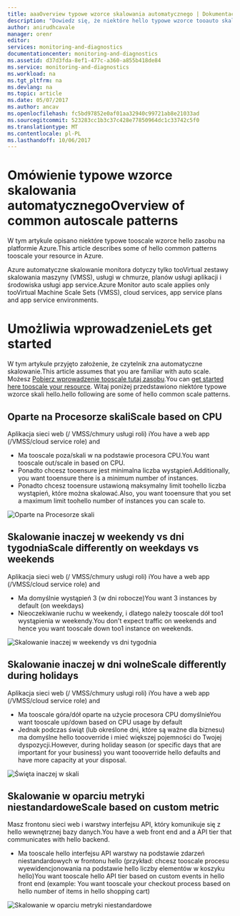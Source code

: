 ```yaml
---
title: aaaOverview typowe wzorce skalowania automatycznego | Dokumentacja firmy Microsoft
description: "Dowiedz się, że niektóre hello typowe wzorce tooauto skalowania zasobu na platformie Azure."
author: anirudhcavale
manager: orenr
editor: 
services: monitoring-and-diagnostics
documentationcenter: monitoring-and-diagnostics
ms.assetid: d37d3fda-8ef1-477c-a360-a855b418de84
ms.service: monitoring-and-diagnostics
ms.workload: na
ms.tgt_pltfrm: na
ms.devlang: na
ms.topic: article
ms.date: 05/07/2017
ms.author: ancav
ms.openlocfilehash: fc5bd97852e0af01aa32940c99721ab8e21033ad
ms.sourcegitcommit: 523283cc1b3c37c428e77850964dc1c33742c5f0
ms.translationtype: MT
ms.contentlocale: pl-PL
ms.lasthandoff: 10/06/2017
---
```

# <a name="overview-of-common-autoscale-patterns"></a><span data-ttu-id="9df93-103">Omówienie typowe wzorce skalowania automatycznego</span><span class="sxs-lookup"><span data-stu-id="9df93-103">Overview of common autoscale patterns</span></span>
<span data-ttu-id="9df93-104">W tym artykule opisano niektóre typowe tooscale wzorce hello zasobu na platformie Azure.</span><span class="sxs-lookup"><span data-stu-id="9df93-104">This article describes some of hello common patterns tooscale your resource in Azure.</span></span>

<span data-ttu-id="9df93-105">Azure automatyczne skalowanie monitora dotyczy tylko tooVirtual zestawy skalowania maszyny (VMSS), usługi w chmurze, planów usługi aplikacji i środowiska usługi app service.</span><span class="sxs-lookup"><span data-stu-id="9df93-105">Azure Monitor auto scale applies only tooVirtual Machine Scale Sets (VMSS), cloud services, app service plans and app service environments.</span></span> 

# <a name="lets-get-started"></a><span data-ttu-id="9df93-106">Umożliwia wprowadzenie</span><span class="sxs-lookup"><span data-stu-id="9df93-106">Lets get started</span></span>

<span data-ttu-id="9df93-107">W tym artykule przyjęto założenie, że czytelnik zna automatyczne skalowanie.</span><span class="sxs-lookup"><span data-stu-id="9df93-107">This article assumes that you are familiar with auto scale.</span></span> <span data-ttu-id="9df93-108">Możesz [Pobierz wprowadzenie tooscale tutaj zasobu][1].</span><span class="sxs-lookup"><span data-stu-id="9df93-108">You can [get started here tooscale your resource][1].</span></span> <span data-ttu-id="9df93-109">Witaj poniżej przedstawiono niektóre typowe wzorce skali hello.</span><span class="sxs-lookup"><span data-stu-id="9df93-109">hello following are some of hello common scale patterns.</span></span>

## <a name="scale-based-on-cpu"></a><span data-ttu-id="9df93-110">Oparte na Procesorze skali</span><span class="sxs-lookup"><span data-stu-id="9df93-110">Scale based on CPU</span></span>

<span data-ttu-id="9df93-111">Aplikacja sieci web (/ VMSS/chmury usługi roli) i</span><span class="sxs-lookup"><span data-stu-id="9df93-111">You have a web app (/VMSS/cloud service role) and</span></span> 

- <span data-ttu-id="9df93-112">Ma tooscale poza/skali w na podstawie procesora CPU.</span><span class="sxs-lookup"><span data-stu-id="9df93-112">You want tooscale out/scale in based on CPU.</span></span>
- <span data-ttu-id="9df93-113">Ponadto chcesz tooensure jest minimalna liczba wystąpień.</span><span class="sxs-lookup"><span data-stu-id="9df93-113">Additionally, you want tooensure there is a minimum number of instances.</span></span> 
- <span data-ttu-id="9df93-114">Ponadto chcesz tooensure ustawioną maksymalny limit toohello liczba wystąpień, które można skalować.</span><span class="sxs-lookup"><span data-stu-id="9df93-114">Also, you want tooensure that you set a maximum limit toohello number of instances you can scale to.</span></span>

![Oparte na Procesorze skali][2]

## <a name="scale-differently-on-weekdays-vs-weekends"></a><span data-ttu-id="9df93-116">Skalowanie inaczej w weekendy vs dni tygodnia</span><span class="sxs-lookup"><span data-stu-id="9df93-116">Scale differently on weekdays vs weekends</span></span>

<span data-ttu-id="9df93-117">Aplikacja sieci web (/ VMSS/chmury usługi roli) i</span><span class="sxs-lookup"><span data-stu-id="9df93-117">You have a web app (/VMSS/cloud service role) and</span></span>

- <span data-ttu-id="9df93-118">Ma domyślnie wystąpień 3 (w dni robocze)</span><span class="sxs-lookup"><span data-stu-id="9df93-118">You want 3 instances by default (on weekdays)</span></span>
- <span data-ttu-id="9df93-119">Nieoczekiwanie ruchu w weekendy, i dlatego należy tooscale dół too1 wystąpienia w weekendy.</span><span class="sxs-lookup"><span data-stu-id="9df93-119">You don't expect traffic on weekends and hence you want tooscale down too1 instance on weekends.</span></span>

![Skalowanie inaczej w weekendy vs dni tygodnia][3]

## <a name="scale-differently-during-holidays"></a><span data-ttu-id="9df93-121">Skalowanie inaczej w dni wolne</span><span class="sxs-lookup"><span data-stu-id="9df93-121">Scale differently during holidays</span></span>

<span data-ttu-id="9df93-122">Aplikacja sieci web (/ VMSS/chmury usługi roli) i</span><span class="sxs-lookup"><span data-stu-id="9df93-122">You have a web app (/VMSS/cloud service role) and</span></span> 

- <span data-ttu-id="9df93-123">Ma tooscale góra/dół oparte na użycie procesora CPU domyślnie</span><span class="sxs-lookup"><span data-stu-id="9df93-123">You want tooscale up/down based on CPU usage by default</span></span>
- <span data-ttu-id="9df93-124">Jednak podczas świąt (lub określone dni, które są ważne dla biznesu) ma domyślne hello toooverride i mieć większej pojemności do Twojej dyspozycji.</span><span class="sxs-lookup"><span data-stu-id="9df93-124">However, during holiday season (or specific days that are important for your business) you want toooverride hello defaults and have more capacity at your disposal.</span></span>

![Święta inaczej w skali][4]

## <a name="scale-based-on-custom-metric"></a><span data-ttu-id="9df93-126">Skalowanie w oparciu metryki niestandardowe</span><span class="sxs-lookup"><span data-stu-id="9df93-126">Scale based on custom metric</span></span>

<span data-ttu-id="9df93-127">Masz frontonu sieci web i warstwy interfejsu API, który komunikuje się z hello wewnętrznej bazy danych.</span><span class="sxs-lookup"><span data-stu-id="9df93-127">You have a web front end and a API tier that communicates with hello backend.</span></span> 

- <span data-ttu-id="9df93-128">Ma tooscale hello interfejsu API warstwy na podstawie zdarzeń niestandardowych w frontonu hello (przykład: chcesz tooscale procesu wyewidencjonowania na podstawie hello liczby elementów w koszyku hello)</span><span class="sxs-lookup"><span data-stu-id="9df93-128">You want tooscale hello API tier based on custom events in hello front end (example: You want tooscale your checkout process based on hello number of items in hello shopping cart)</span></span>

![Skalowanie w oparciu metryki niestandardowe][5]

<!--Reference-->
[1]: ./monitoring-autoscale-get-started.md
[2]: ./media/monitoring-autoscale-common-scale-patterns/scale-based-on-cpu.png
[3]: ./media/monitoring-autoscale-common-scale-patterns/weekday-weekend-scale.png
[4]: ./media/monitoring-autoscale-common-scale-patterns/holidays-scale.png
[5]: ./media/monitoring-autoscale-common-scale-patterns/custom-metric-scale.png